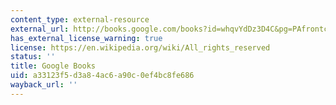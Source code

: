 ```yaml
---
content_type: external-resource
external_url: http://books.google.com/books?id=whqvYdDz3D4C&pg=PAfrontcover
has_external_license_warning: true
license: https://en.wikipedia.org/wiki/All_rights_reserved
status: ''
title: Google Books
uid: a33123f5-d3a8-4ac6-a90c-0ef4bc8fe686
wayback_url: ''
---
```

